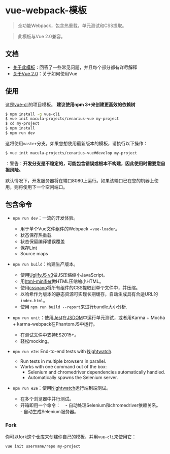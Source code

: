 # vue-webpack-模板

> 全功能Webpack，包含热重载，单元测试和CSS提取。

> 此模板与Vue 2.0兼容。

## 文档

- [关于此模板](http://macula.top/cenarius-vue)：回答了一些常见问题，并且每个部分都有详尽解释
- [关于Vue 2.0](http://vuejs.org/guide/)：关于如何使用Vue

## 使用

这是[vue-cli](https://github.com/vuejs/vue-cli)的项目模板。 **建议使用npm 3+来创建更高效​​的依赖树**

``` bash
$ npm install -g vue-cli
$ vue init macula-projects/cenarius-vue my-project
$ cd my-project
$ npm install
$ npm run dev
```

这将使用`master`分支。如果您想使用最新版本的模板，请执行以下操作：

``` bash
$ vue init macula-projects/cenarius-vue#develop my-project
```

：警告：**开发分支是不稳定的，可能包含错误或根本不构建，因此使用时需要您自担风险。**

默认情况下，开发服务器将在端口8080上运行。如果该端口已在您的机器上使用，则将使用下一个空闲端口。

## 包含命令

- `npm run dev`：一流的开发体验。
  - 用于单个Vue文件组件的Webpack +`vue-loader`。
  - 状态保存热重载
  - 状态保留编译错误覆盖
  - 保存Lint
  - Source maps

- `npm run build`：构建生产版本。
  - 使用[UglifyJS v3](https://github.com/mishoo/UglifyJS2/tree/harmony)做JS压缩缩小JavaScript。
  - 用[html-minifier](https://github.com/kangax/html-minifier)做HTML压缩缩小HTML。
  - 使用[cssnano](https://github.com/ben-eb/cssnano)将所有组件的CSS提取到单个文件中，并压缩。
  - 以哈希作为版本的静态资源可实现长期缓存，自动生成具有合适URL的`index.html`。
  - 使用 `npm run build --report`来进行bundle大小分析.

- `npm run unit`：使用[Jest](https://facebook.github.io/jest/docs/getting-started.html)在[JSDOM](https://github.com/tmpvar/jsdom)中运行单元测试，或者用Karma + Mocha + karma-webpack在PhantomJS中运行。
  - 在测试文件中支持ES2015+。
  - 轻松mocking。

- `npm run e2e`: End-to-end tests with [Nightwatch](http://nightwatchjs.org/).
  - Run tests in multiple browsers in parallel.
  - Works with one command out of the box:
    - Selenium and chromedriver dependencies automatically handled.
    - Automatically spawns the Selenium server.
- `npm run e2e`：使用[Nightwatch](http://nightwatchjs.org/)运行端到端测试。
  - 在多个浏览器中并行测试。
  - 开箱即用一个命令：
    - 自动处理Selenium和chromedriver依赖关系。
    - 自动生成Selenium服务器。

### Fork

你可以fork这个仓库来创建你自己的模板，并用`vue-cli`来使用它：

``` bash
vue init username/repo my-project
```
